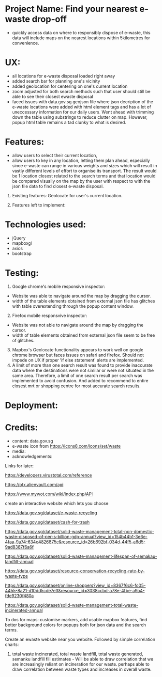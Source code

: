 # Project Name: Find your nearest e-waste drop-off
- quickly access data on where to responsibly dispose of e-waste,
this data will include maps on the nearest locations within 5kilometres
for convenience.

# UX:
- all locations for e-waste disposal loaded right away
- added search bar for planning one's vicinity
- added geolocation for centering on one's current location
- zoom adjusted for both search methods such that user should still be able to see their closest ewaste disposal
- faced issues with data.gov.sg geojson file where json decription of the e-waste locations were
added with html element tags and has a lot of uneccessary information for our daily users.
Went ahead with trimming down the table using substrings to reduce clutter on map.
However, popup html table remains a tad clunky to what is desired. 



# Features:

- allow users to select their current location,
- allow users to key in any location, letting them
plan ahead, especially since e-waste can range in various weights
and sizes which will result in vastly different levels of effort to 
organise its transport. The result would be 1 location closest related to the search
terms and that location would be compared visually on the map by the user with respect to with the json file data
to find closest e-waste disposal. 
1) Existing features: Geolocate for user's current location.


2) Features left to implement:


# Technologies used:

- jQuery
- mapboxgl
- axios
- bootstrap

# Testing:
1. Google chrome's mobile responsive inspector:
- Website was able to navigate around the map by dragging the cursor. 
- width of the table elements obtained from external json file has glitches with table overextending through the popup content window.
2. Firefox mobile responsvive inspector: 
- Website was not able to navigate around the map by dragging the cursor.
- width of table elements obtained from external json file seem to be free of glitches.
3. Mapbox's Geolocate functionality appears to work well on google chrome browser but faces
issues on safari and firefox. Should not impede on UX if proper 'if else statement' alerts 
are implemented. 
4. A limit of more than one search result was found to provide inaccurate data where the destinations were not similar or were not situated in the same area.
Therefore, a limit of one search result per search was implemented to avoid confusion. 
And added to recommend to entire closest mrt or shopping centre for most accurate search results.


# Deployment:

# Credits: 

- content: data.gov.sg
- e-waste icon from https://icons8.com/icons/set/waste
- media: 
- acknowledgements:




Links for later:

https://developers.virustotal.com/reference

https://otx.alienvault.com/api

https://www.mywot.com/wiki/index.php/API

create an interactive website which lets you choose 

https://data.gov.sg/dataset/e-waste-recycling

https://data.gov.sg/dataset/cash-for-trash

https://data.gov.sg/dataset/solid-waste-management-total-non-domestic-waste-disposed-of-per-s-billion-gdp-annual?view_id=154b44b1-3e6e-4faa-9a74-634e4826875e&resource_id=26b692bf-034d-44f5-a6d5-9ad8387f6a6f

https://data.gov.sg/dataset/solid-waste-management-lifespan-of-semakau-landfill-annual

https://data.gov.sg/dataset/resource-conservation-recycling-rate-by-waste-type

https://data.gov.sg/dataset/online-shoppers?view_id=8367f6c6-fc05-4455-8a21-d10dd5cde7e3&resource_id=3038ccbd-a78e-4fbe-a9a4-fde9230f480a

https://data.gov.sg/dataset/solid-waste-management-total-waste-incinerated-annual

To dos for maps:
customise markers, add usable mapbox features, find better background colors for popups both for
json data and the search terms. 



Create an ewaste website near you website. 
Followed by simple correlation charts:
1) total waste incinerated, total waste landfill, total waste generated, 
semanku landfill fill estimates - Will be able to draw correlation that we are increasingly 
reliant on incineration for our waste. perhaps able to draw correlation between waste types and 
increases in overall waste. 